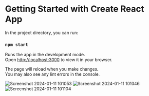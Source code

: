 # Getting Started with Create React App

In the project directory, you can run:

### `npm start`

Runs the app in the development mode.\
Open [http://localhost:3000](http://localhost:3000) to view it in your browser.

The page will reload when you make changes.\
You may also see any lint errors in the console.

![Screenshot 2024-01-11 101053](https://github.com/RutujaJotrao/Login-Page-UI-using-ReactJS/assets/95583405/9624c759-32b6-4273-94b4-fa0d4cb7c007)
![Screenshot 2024-01-11 101046](https://github.com/RutujaJotrao/Login-Page-UI-using-ReactJS/assets/95583405/d1d9cc37-fe87-478c-878e-b61bbb7f5473)
![Screenshot 2024-01-11 101104](https://github.com/RutujaJotrao/Login-Page-UI-using-ReactJS/assets/95583405/1d139d86-3122-48d9-a1bc-27749e657a75)
